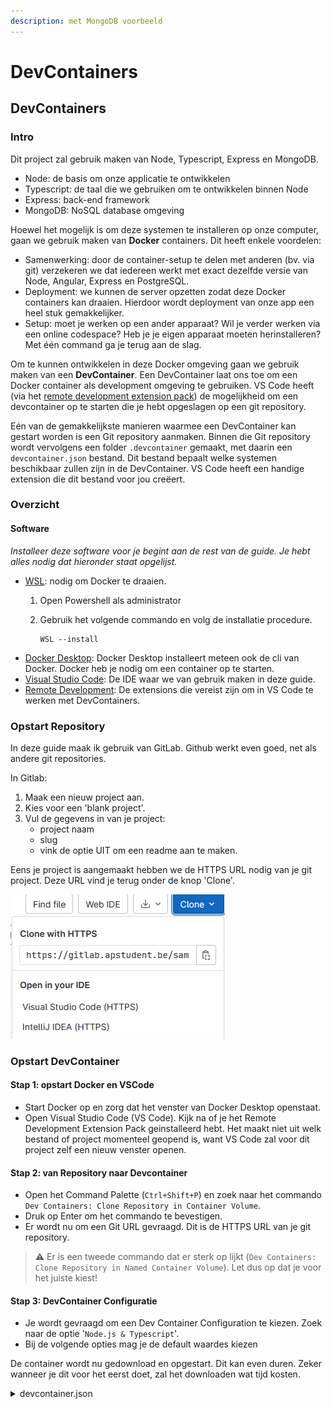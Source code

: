 ```yaml
---
description: met MongoDB voorbeeld
---
```


# DevContainers

## DevContainers

### Intro

Dit project zal gebruik maken van Node, Typescript, Express en MongoDB.

* Node: de basis om onze applicatie te ontwikkelen
* Typescript: de taal die we gebruiken om te ontwikkelen binnen Node
* Express: back-end framework
* MongoDB: NoSQL database omgeving

Hoewel het mogelijk is om deze systemen te installeren op onze computer, gaan we gebruik maken van **Docker** containers. Dit heeft enkele voordelen:

* Samenwerking: door de container-setup te delen met anderen (bv. via git) verzekeren we dat iedereen werkt met exact dezelfde versie van Node, Angular, Express en PostgreSQL.
* Deployment: we kunnen de server opzetten zodat deze Docker containers kan draaien. Hierdoor wordt deployment van onze app een heel stuk gemakkelijker.
* Setup: moet je werken op een ander apparaat? Wil je verder werken via een online codespace? Heb je je eigen apparaat moeten herinstalleren? Met één command ga je terug aan de slag.

Om te kunnen ontwikkelen in deze Docker omgeving gaan we gebruik maken van een **DevContainer**. Een DevContainer laat ons toe om een Docker container als development omgeving te gebruiken. VS Code heeft (via het [remote development extension pack](https://marketplace.visualstudio.com/items?itemName=ms-vscode-remote.vscode-remote-extensionpack)) de mogelijkheid om een devcontainer op te starten die je hebt opgeslagen op een git repository.

Eén van de gemakkelijkste manieren waarmee een DevContainer kan gestart worden is een Git repository aanmaken. Binnen die Git repository wordt vervolgens een folder `.devcontainer` gemaakt, met daarin een `devcontainer.json` bestand. Dit bestand bepaalt welke systemen beschikbaar zullen zijn in de DevContainer. VS Code heeft een handige extension die dit bestand voor jou creëert.

### Overzicht

#### Software

_Installeer deze software voor je begint aan de rest van de guide. Je hebt alles nodig dat hieronder staat opgelijst._

* [WSL](https://learn.microsoft.com/en-us/windows/wsl/install): nodig om Docker te draaien.
  1. Open Powershell als administrator
  2.  Gebruik het volgende commando en volg de installatie procedure.

      ```
      WSL --install
      ```
* [Docker Desktop](https://www.docker.com/products/docker-desktop/): Docker Desktop installeert meteen ook de cli van Docker. Docker heb je nodig om een container op te starten.
* [Visual Studio Code](https://code.visualstudio.com/): De IDE waar we van gebruik maken in deze guide.
* [Remote Development](https://marketplace.visualstudio.com/items?itemName=ms-vscode-remote.vscode-remote-extensionpack): De extensions die vereist zijn om in VS Code te werken met DevContainers.

### Opstart Repository

In deze guide maak ik gebruik van GitLab. Github werkt even goed, net als andere git repositories.

In Gitlab:

1. Maak een nieuw project aan.
2. Kies voor een 'blank project'.
3. Vul de gegevens in van je project:
   * project naam
   * slug
   * vink de optie UIT om een readme aan te maken.

Eens je project is aangemaakt hebben we de HTTPS URL nodig van je git project. Deze URL vind je terug onder de knop 'Clone'.

<img src="../../.gitbook/assets/image (1).png" alt="" data-size="original">

### Opstart DevContainer

#### Stap 1: opstart Docker en VSCode

* Start Docker op en zorg dat het venster van Docker Desktop openstaat.
* Open Visual Studio Code (VS Code). Kijk na of je het Remote Development Extension Pack geinstalleerd hebt. Het maakt niet uit welk bestand of project momenteel geopend is, want VS Code zal voor dit project zelf een nieuw venster openen.

#### Stap 2: van Repository naar Devcontainer

* Open het Command Palette (`Ctrl+Shift+P`) en zoek naar het commando\
  `Dev Containers: Clone Repository in Container Volume`.
* Druk op Enter om het commando te bevestigen.
* Er wordt nu om een Git URL gevraagd. Dit is de HTTPS URL van je git repository.

> ⚠️ Er is een tweede commando dat er sterk op lijkt (`Dev Containers: Clone Repository in Named Container Volume`). Let dus op dat je voor het juiste kiest!

#### Stap 3: DevContainer Configuratie

* Je wordt gevraagd om een Dev Container Configuration te kiezen. Zoek naar de optie '`Node.js & Typescript`'.
* Bij de volgende opties mag je de default waardes kiezen

De container wordt nu gedownload en opgestart. Dit kan even duren. Zeker wanneer je dit voor het eerst doet, zal het downloaden wat tijd kosten.

<details>

<summary>devcontainer.json</summary>

Dit is het devcontainer.json bestand dat gemaakt werd.

{% code title="devcontainer.json" %}
```json
// For format details, see https://aka.ms/devcontainer.json. For config options, see the
// README at: https://github.com/devcontainers/templates/tree/main/src/typescript-node
{
	"name": "Node.js & TypeScript",
	// Or use a Dockerfile or Docker Compose file. More info: https://containers.dev/guide/dockerfile
	"image": "mcr.microsoft.com/devcontainers/typescript-node:0-18"

	// Features to add to the dev container. More info: https://containers.dev/features.
	// "features": {},

	// Use 'forwardPorts' to make a list of ports inside the container available locally.
	// "forwardPorts": [],

	// Use 'postCreateCommand' to run commands after the container is created.
	// "postCreateCommand": "yarn install",

	// Configure tool-specific properties.
	// "customizations": {},

	// Uncomment to connect as root instead. More info: https://aka.ms/dev-containers-non-root.
	// "remoteUser": "root"
}

```
{% endcode %}

</details>
